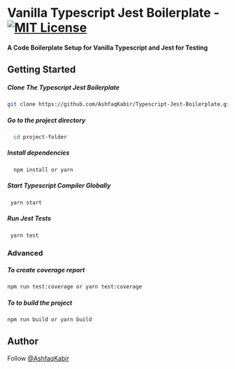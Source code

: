 # Vanilla Typescript Jest Boilerplate - [![MIT License](https://img.shields.io/badge/License-MIT-green.svg)](https://choosealicense.com/licenses/mit/)

#### A Code Boilerplate Setup for Vanilla Typescript and Jest for Testing

## Getting Started

##### Clone The Typescript Jest Boilerplate

```bash
git clone https://github.com/AshfaqKabir/Typescript-Jest-Boilerplate.git
```

##### Go to the project directory

```bash
  cd project-folder
```

##### Install dependencies

```bash
  npm install or yarn
```

##### Start Typescript Compiler Globally

```bash
 yarn start
```

##### Run Jest Tests

```bash
 yarn test
```

### Advanced
##### To create coverage report

```bash
npm run test:coverage or yarn test:coverage
```
##### To to build the project
```bash
npm run build or yarn build
```

## Author

Follow [@AshfaqKabir](https://github.com/AshfaqKabir) 
